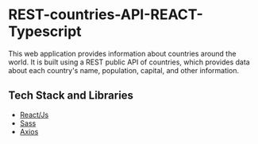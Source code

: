 # REST-countries-API-REACT-Typescript
This web application provides information about countries around the world. It is built using a REST public API of countries, which provides data about each country's name, population, capital, and other information.

## Tech Stack and Libraries
- [React/Js](https://react.dev)
- [Sass](https://sass-lang.com/documentation)
- [Axios](https://axios-http.com/docs/intro)
